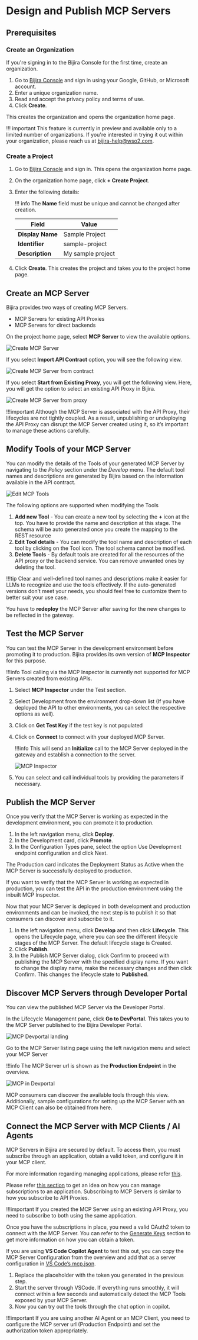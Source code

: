 # Design and Publish MCP Servers

## Prerequisites

### Create an Organization

If you're signing in to the Bijira Console for the first time, create an organization.

1. Go to [Bijira Console](https://console.bijira.dev/) and sign in using your Google, GitHub, or Microsoft account.
2. Enter a unique organization name.
3. Read and accept the privacy policy and terms of use.
4. Click **Create**.

This creates the organization and opens the organization home page.

!!! important
    This feature is currently in preview and available only to a limited number of organizations. If you're interested in trying it out within your organization, please reach us at [bijira-help@wso2.com](mailto:bijira-help@wso2.com).

### Create a Project

1. Go to [Bijira Console](https://console.bijira.dev/) and sign in. This opens the organization home page.
2. On the organization home page, click **+ Create Project**.
3. Enter the following details:

    !!! info
        The **Name** field must be unique and cannot be changed after creation.

    | **Field**        | **Value**         |
    | ---------------- | ----------------- |
    | **Display Name** | Sample Project    |
    | **Identifier**   | sample-project    |
    | **Description**  | My sample project |

4. Click **Create**. This creates the project and takes you to the project home page.

## Create an MCP Server

Bijira provides two ways of creating MCP Servers.

- MCP Servers for existing API Proxies
- MCP Servers for direct backends

On the project home page, select **MCP Server** to view the available options.

![Create MCP Server](../assets/img/introduction/mcp/create-mcp-options.png)

If you select **Import API Contract** option, you will see the following view.

![Create MCP Server from contract](../assets/img/introduction/mcp/mcp-create-from-contract.png)

If you select **Start from Existing Proxy**, you will get the following view. Here, you will get the option to select an existing API Proxy in Bijira.

![Create MCP Server from proxy](../assets/img/introduction/mcp/mcp-create-from-proxy.png)

!!!important
    Although the MCP Server is associated with the API Proxy, their lifecycles are not tightly coupled. As a result, unpublishing or undeploying the API Proxy can disrupt the MCP Server created using it, so it’s important to manage these actions carefully.

## Modify Tools of your MCP Server

You can modify the details of the Tools of your generated MCP Server by navigating to the *Policy* section under the *Develop* menu. The default tool names and descriptions are generated by Bijira based on the information available in the API contract.

![Edit MCP Tools](../assets/img/introduction/mcp/mcp-tools.png)

The following options are supported when modifying the Tools

1. **Add new Tool** - You can create a new tool by selecting the **+** icon at the top. You have to provide the name and description at this stage. The schema will be auto generated once  you create the mapping to the REST resource
2. **Edit Tool details** - You can modify the tool name and description of each tool by clicking on the Tool icon. The tool schema cannot be modified.
3. **Delete Tools** - By default tools are created for all the resources of the API proxy or the backend service. You can remove unwanted ones by      deleting the tool.

!!!tip
    Clear and well-defined tool names and descriptions make it easier for LLMs to recognize and use the tools effectively. If the auto-generated versions don’t meet your needs, you should feel free to customize them to better suit your use case.

You have to **redeploy** the MCP Server after saving for the new changes to be reflected in the gateway.

## Test the MCP Server

You can test the MCP Server in the development environment before promoting it to production. Bijira provides its own version of **MCP Inspector** for this purpose.

!!!info
        Tool calling via the MCP Inspector is currently not supported for MCP Servers created from existing APIs.

1. Select **MCP Inspector** under the Test section.
2. Select Development from the environment drop-down list (If you have deployed the API to other environments, you can select the respective options as well).
3. Click on **Get Test Key** if the test key is not populated
4. Click on **Connect** to connect with your deployed MCP Server.

    !!!info
        This will send an **Initialize** call to the MCP Server deployed in the gateway and establish a connection to the server.

    ![MCP Inspector](../assets/img/introduction/mcp/mcp-inspector.png)

5. You can select and call individual tools by providing the parameters if necessary.


## Publish the MCP Server

Once you verify that the MCP Server is working as expected in the development environment, you can promote it to production.

1. In the left navigation menu, click **Deploy**.
2. In the Development card, click **Promote**.
3. In the Configuration Types pane, select the option Use Development endpoint configuration and click Next.

The Production card indicates the Deployment Status as Active when the MCP Server is successfully deployed to production.

If you want to verify that the MCP Server is working as expected in production, you can test the API in the production environment using the inbuilt MCP Inspector.

Now that your MCP Server is deployed in both development and production environments and can be invoked, the next step is to publish it so that consumers can discover and subscribe to it.


1. In the left navigation menu, click **Develop** and then click **Lifecycle**. This opens the Lifecycle page, where you can see the different lifecycle stages of the MCP Server. The default lifecycle stage is Created.
2. Click **Publish**.
3. In the Publish MCP Server dialog, click Confirm to proceed with publishing the MCP Server with the specified display name. If you want to change the display name, make the necessary changes and then click Confirm. This changes the lifecycle state to **Published**.

## Discover MCP Servers through Developer Portal

You can view the published MCP Server via the Developer Portal.

In the Lifecycle Management pane, click **Go to DevPortal**. This takes you to the MCP Server published to the Bijira Developer Portal.

![MCP Devportal landing](../assets/img/introduction/mcp/mcp-devportal-landing.png)

Go to the MCP Server listing page using the left navigation menu and select your MCP Server

!!!info
    The MCP Server url is shown as the **Production Endpoint** in the overview.

![MCP in Devportal](../assets/img/introduction/mcp/mcp-devportal-overview.png)

MCP consumers can discover the available tools through this view. Additionally, sample configurations for setting up the MCP Server with an MCP Client can also be obtained from here.

## Connect the MCP Server with MCP Clients / AI Agents

MCP Servers in Bijira are secured by default. To access them, you must subscribe through an application, obtain a valid token, and configure it in your MCP client.

For more information regarding managing applications, please refer [this](../devportal/manage-applications/create-an-application.md).

Please refer [this section](../devportal/manage-subscriptions/subscribe-to-an-api.md) to get an idea on how you can manage subscriptions to an application. Subscribing to MCP Servers is similar to how you subscribe to API Proxies.

!!!important
    If you created the MCP Server using an existing API Proxy, you need to subscribe to both using the same application.

Once you have the subscriptions in place, you need a valid OAuth2 token to connect with the MCP Server. You can refer to the [Generate Keys](../devportal/consuming-services/consume-an-api-secured-with-oauth2.md#generate-keys) section to get more information on how you can obtain a token.

If you are using **VS Code Copilot Agent** to test this out, you can copy the MCP Server Configuration from the overview and add that as a server configuration in [VS Code’s mcp.json](https://code.visualstudio.com/docs/copilot/chat/mcp-servers).

1. Replace the placeholder with the token you generated in the previous step.
2. Start the server through VSCode. If everything runs smoothly, it will connect within a few seconds and automatically detect the MCP Tools exposed by your MCP Server.
3. Now you can try out the tools through the chat option in copilot.

!!!important
    If you are using another AI Agent or an MCP Client, you need to configure the MCP server url (Production Endpoint) and set the authorization token appropriately.